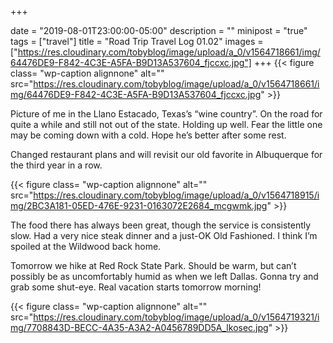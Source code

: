 +++

date = "2019-08-01T23:00:00-05:00"
description = ""
minipost = "true"
tags = ["travel"]
title = "Road Trip Travel Log 01.02"
images = ["https://res.cloudinary.com/tobyblog/image/upload/a_0/v1564718661/img/64476DE9-F842-4C3E-A5FA-B9D13A537604_fjccxc.jpg"]
+++
{{< figure class= "wp-caption alignnone" alt="" src="https://res.cloudinary.com/tobyblog/image/upload/a_0/v1564718661/img/64476DE9-F842-4C3E-A5FA-B9D13A537604_fjccxc.jpg" >}}

Picture of me in the Llano Estacado, Texas’s “wine country”. On the road for quite a while and still not out of the state. Holding up well. Fear the little one may be coming down with a cold. Hope he’s better after some rest. 

Changed restaurant plans and will revisit our old favorite in Albuquerque for the third year in a row. 

{{< figure class= "wp-caption alignnone" alt="" src="https://res.cloudinary.com/tobyblog/image/upload/a_0/v1564718915/img/2BC3A181-05ED-476E-9231-0163072E2684_mcgwmk.jpg" >}}

The food there has always been great, though the service is consistently slow. Had a very nice steak dinner and a just-OK Old Fashioned. I think I’m spoiled at the Wildwood back home. 

Tomorrow we hike at Red Rock State Park. Should be warm, but can’t possibly be as uncomfortably humid as when we left Dallas. Gonna try and grab some shut-eye. Real vacation starts tomorrow morning!

{{< figure class= "wp-caption alignnone" alt="" src="https://res.cloudinary.com/tobyblog/image/upload/a_0/v1564719321/img/7708843D-BECC-4A35-A3A2-A0456789DD5A_lkosec.jpg" >}}
